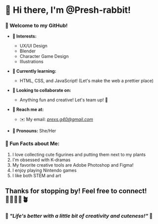 # 🐰 Hi there, I'm @Presh-rabbit!

### 🌸 Welcome to my GitHub!

- **🌸 Interests:**
  -  UX/UI Design
  -  Blender
  -  Character Game Design
  -  Illustrations


- **🌸 Currently learning:**
  - HTML, CSS, and JavaScript! (Let's make the web a prettier place)


- **🌸 Looking to collaborate on:**
  - Anything fun and creative! Let's team up! 🫧

    
- **🌸 Reach me at:**
  - ✉️ My email: *prexs.g40@gmail.com*


- **🌸 Pronouns:** She/Her



### 🌸 Fun Facts about Me:
1.  I love collecting cute figurines and putting them next to my plants
2.  I'm obsessed with K-dramas
3.  My favorite creative tools are Adobe Photoshop and Figma!
4.  I enjoy playing Nintendo games
5.  I like both STEM and art 


Thanks for stopping by! Feel free to connect! 👩🏽‍💻🫧🪴
---

### 🌸 *"Life's better with a little bit of creativity and cuteness!"* 🌸


<!---
Presh-rabbit/Presh-rabbit is a ✨ special ✨ repository because its `README.md` (this file) appears on your GitHub profile.
You can click the Preview link to take a look at your changes.
--->

